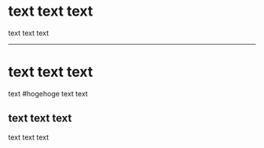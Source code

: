 # text text text

text text text

-----------

# text text text

text #hogehoge text text

## text text text

text text text
